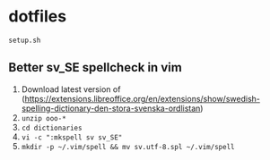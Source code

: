 # dotfiles
```
setup.sh
```

## Better sv\_SE spellcheck in vim

1. Download latest version of (https://extensions.libreoffice.org/en/extensions/show/swedish-spelling-dictionary-den-stora-svenska-ordlistan)
2. `unzip ooo-*`
3. `cd dictionaries`
4. `vi -c ":mkspell sv sv_SE"`
5. `mkdir -p ~/.vim/spell && mv sv.utf-8.spl ~/.vim/spell`
